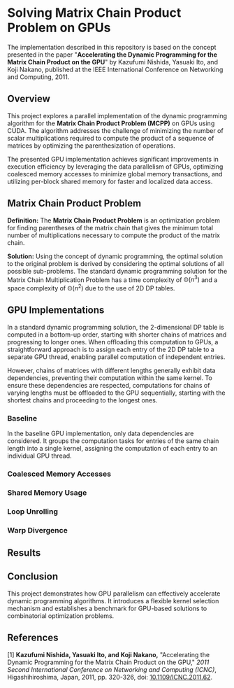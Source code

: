 # Solving Matrix Chain Product Problem on GPUs

The implementation described in this repository is based on the concept presented in the paper "**Accelerating the Dynamic Programming for the Matrix Chain Product on the GPU**" by Kazufumi Nishida, Yasuaki Ito, and Koji Nakano, published at the IEEE International Conference on Networking and Computing, 2011.

## Overview

This project explores a parallel implementation of the dynamic programming algorithm for the **Matrix Chain Product Problem (MCPP)** on GPUs using CUDA. The algorithm addresses the challenge of minimizing the number of scalar multiplications required to compute the product of a sequence of matrices by optimizing the parenthesization of operations.

The presented GPU implementation achieves significant improvements in execution efficiency by leveraging the data parallelism of GPUs, optimizing coalesced memory accesses to minimize global memory transactions, and utilizing per-block shared memory for faster and localized data access.

## Matrix Chain Product Problem

**Definition:** The **Matrix Chain Product Problem** is an optimization problem for finding parentheses of the matrix chain that gives the minimum total number of multiplications necessary to compute the product of the matrix chain.

**Solution:** Using the concept of dynamic programming, the optimal solution to the original problem is derived by considering the optimal solutions of all possible sub-problems. The standard dynamic programming solution for the Matrix Chain Multiplication Problem has a time complexity of $\mathbb{O}(n^3)$ and a space complexity of $\mathbb{O}(n^2)$ due to the use of 2D DP tables.

## GPU Implementations

In a standard dynamic programming solution, the 2-dimensional DP table is computed in a bottom-up order, starting with shorter chains of matrices and progressing to longer ones. When offloading this computation to GPUs, a straightforward approach is to assign each entry of the 2D DP table to a separate GPU thread, enabling parallel computation of independent entries.

However, chains of matrices with different lengths generally exhibit data dependencies, preventing their computation within the same kernel. To ensure these dependencies are respected, computations for chains of varying lengths must be offloaded to the GPU sequentially, starting with the shortest chains and proceeding to the longest ones.

### Baseline

In the baseline GPU implementation, only data dependencies are considered. It groups the computation tasks for entries of the same chain length into a single kernel, assigning the computation of each entry to an individual GPU thread.

### Coalesced Memory Accesses

### Shared Memory Usage

### Loop Unrolling

### Warp Divergence

## Results

## Conclusion

This project demonstrates how GPU parallelism can effectively accelerate dynamic programming algorithms. It introduces a flexible kernel selection mechanism and establishes a benchmark for GPU-based solutions to combinatorial optimization problems.

## References

[1] **Kazufumi Nishida, Yasuaki Ito, and Koji Nakano,** "Accelerating the Dynamic Programming for the Matrix Chain Product on the GPU," *2011 Second International Conference on Networking and Computing (ICNC)*, Higashihiroshima, Japan, 2011, pp. 320-326, doi: [10.1109/ICNC.2011.62](https://doi.org/10.1109/ICNC.2011.62).
